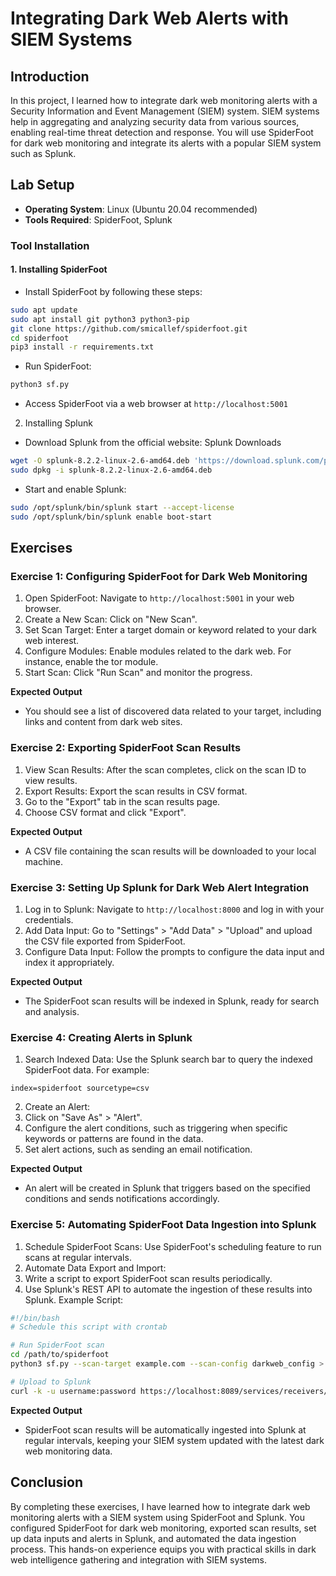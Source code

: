 # Integrating Dark Web Alerts with SIEM Systems

## Introduction
In this project, I learned how to integrate dark web monitoring alerts with a Security Information and Event Management (SIEM) system. SIEM systems help in aggregating and analyzing security data from various sources, enabling real-time threat detection and response. You will use SpiderFoot for dark web monitoring and integrate its alerts with a popular SIEM system such as Splunk.

## Lab Setup
- **Operating System**: Linux (Ubuntu 20.04 recommended)
- **Tools Required**: SpiderFoot, Splunk

### Tool Installation

#### 1. Installing SpiderFoot
- Install SpiderFoot by following these steps:

```bash
sudo apt update
sudo apt install git python3 python3-pip
git clone https://github.com/smicallef/spiderfoot.git
cd spiderfoot
pip3 install -r requirements.txt
```
- Run SpiderFoot:

```bash
python3 sf.py
```
- Access SpiderFoot via a web browser at `http://localhost:5001`

2. Installing Splunk
- Download Splunk from the official website: Splunk Downloads

```bash
wget -O splunk-8.2.2-linux-2.6-amd64.deb 'https://download.splunk.com/products/splunk/releases/8.2.2/linux/splunk-8.2.2-linux-2.6-amd64.deb'
sudo dpkg -i splunk-8.2.2-linux-2.6-amd64.deb
```
- Start and enable Splunk:

```bash
sudo /opt/splunk/bin/splunk start --accept-license
sudo /opt/splunk/bin/splunk enable boot-start
```
## Exercises

### Exercise 1: Configuring SpiderFoot for Dark Web Monitoring
1. Open SpiderFoot: Navigate to `http://localhost:5001` in your web browser.
2. Create a New Scan: Click on "New Scan".
3. Set Scan Target: Enter a target domain or keyword related to your dark web interest.
4. Configure Modules: Enable modules related to the dark web. For instance, enable the tor module.
5. Start Scan: Click "Run Scan" and monitor the progress.

**Expected Output**
- You should see a list of discovered data related to your target, including links and content from dark web sites.

### Exercise 2: Exporting SpiderFoot Scan Results
1. View Scan Results: After the scan completes, click on the scan ID to view results.
2. Export Results: Export the scan results in CSV format.
3. Go to the "Export" tab in the scan results page.
4. Choose CSV format and click "Export".

**Expected Output**
- A CSV file containing the scan results will be downloaded to your local machine.

### Exercise 3: Setting Up Splunk for Dark Web Alert Integration
1. Log in to Splunk: Navigate to `http://localhost:8000` and log in with your credentials.
2. Add Data Input: Go to "Settings" > "Add Data" > "Upload" and upload the CSV file exported from SpiderFoot.
3. Configure Data Input: Follow the prompts to configure the data input and index it appropriately.

**Expected Output**
- The SpiderFoot scan results will be indexed in Splunk, ready for search and analysis.

### Exercise 4: Creating Alerts in Splunk
1. Search Indexed Data: Use the Splunk search bar to query the indexed SpiderFoot data. For example:
```spl
index=spiderfoot sourcetype=csv
```
2. Create an Alert:
3. Click on "Save As" > "Alert".
4. Configure the alert conditions, such as triggering when specific keywords or patterns are found in the data.
5. Set alert actions, such as sending an email notification.

**Expected Output**
- An alert will be created in Splunk that triggers based on the specified conditions and sends notifications accordingly.

### Exercise 5: Automating SpiderFoot Data Ingestion into Splunk
1. Schedule SpiderFoot Scans: Use SpiderFoot's scheduling feature to run scans at regular intervals.
2. Automate Data Export and Import:
3. Write a script to export SpiderFoot scan results periodically.
4. Use Splunk's REST API to automate the ingestion of these results into Splunk. Example Script: 
```bash
#!/bin/bash
# Schedule this script with crontab

# Run SpiderFoot scan
cd /path/to/spiderfoot
python3 sf.py --scan-target example.com --scan-config darkweb_config > results.csv

# Upload to Splunk
curl -k -u username:password https://localhost:8089/services/receivers/simple?index=spiderfoot -d @results.csv
```

**Expected Output**
- SpiderFoot scan results will be automatically ingested into Splunk at regular intervals, keeping your SIEM system updated with the latest dark web monitoring data.

## Conclusion
By completing these exercises, I have learned how to integrate dark web monitoring alerts with a SIEM system using SpiderFoot and Splunk. You configured SpiderFoot for dark web monitoring, exported scan results, set up data inputs and alerts in Splunk, and automated the data ingestion process. This hands-on experience equips you with practical skills in dark web intelligence gathering and integration with SIEM systems.
